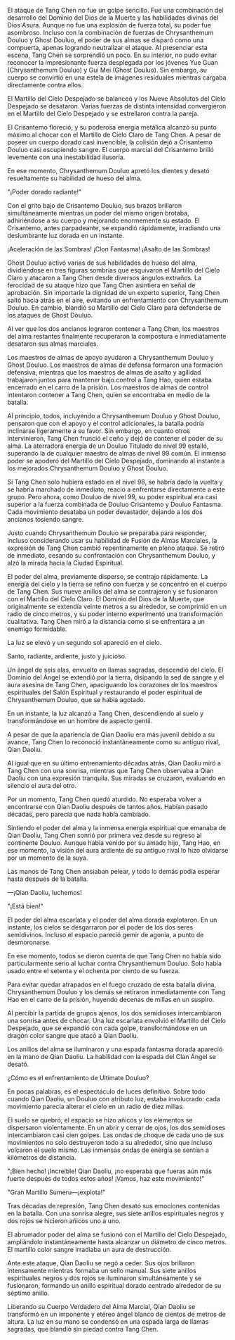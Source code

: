 
El ataque de Tang Chen no fue un golpe sencillo. Fue una combinación del desarrollo del Dominio del Dios de la Muerte y las habilidades divinas del Dios Asura. Aunque no fue una explosión de fuerza total, su poder fue asombroso. Incluso con la combinación de fuerzas de Chrysanthemum Douluo y Ghost Douluo, el poder de sus almas se disparó como una compuerta, apenas logrando neutralizar el ataque. Al presenciar esta escena, Tang Chen se sorprendió un poco. En su interior, no pudo evitar reconocer la impresionante fuerza desplegada por los jóvenes Yue Guan (Chrysanthemum Douluo) y Gui Mei (Ghost Douluo). Sin embargo, su cuerpo se convirtió en una estela de imágenes residuales mientras cargaba directamente contra ellos.

El Martillo del Cielo Despejado se balanceó y los Nueve Absolutos del Cielo Despejado se desataron. Varias fuerzas de distinta intensidad convergieron en el Martillo del Cielo Despejado y se estrellaron contra la pareja.

El Crisantemo floreció, y su poderosa energía metálica alcanzó su punto máximo al chocar con el Martillo de Cielo Claro de Tang Chen. A pesar de poseer un cuerpo dorado casi invencible, la colisión dejó a Crisantemo Douluo casi escupiendo sangre. El cuerpo marcial del Crisantemo brilló levemente con una inestabilidad ilusoria.

En ese momento, Chrysanthemum Douluo apretó los dientes y desató resueltamente su habilidad de hueso del alma.

"¡Poder dorado radiante!"

Con el grito bajo de Crisantemo Douluo, sus brazos brillaron simultáneamente mientras un poder del mismo origen brotaba, adhiriéndose a su cuerpo y mejorando enormemente su estado. El Crisantemo, antes parpadeante, se expandió rápidamente, irradiando una deslumbrante luz dorada en un instante.

¡Aceleración de las Sombras! ¡Clon Fantasma! ¡Asalto de las Sombras!

Ghost Douluo activó varias de sus habilidades de hueso del alma, dividiéndose en tres figuras sombrías que esquivaron el Martillo del Cielo Claro y atacaron a Tang Chen desde diversos ángulos extraños. La ferocidad de su ataque hizo que Tang Chen asintiera en señal de aprobación. Sin importarle la dignidad de un experto superior, Tang Chen saltó hacia atrás en el aire, evitando un enfrentamiento con Chrysanthemum Douluo. En cambio, blandió su Martillo del Cielo Claro para defenderse de los ataques de Ghost Douluo.

Al ver que los dos ancianos lograron contener a Tang Chen, los maestros del alma restantes finalmente recuperaron la compostura e inmediatamente desataron sus almas marciales.

Los maestros de almas de apoyo ayudaron a Chrysanthemum Douluo y Ghost Douluo. Los maestros de almas de defensa formaron una formación defensiva, mientras que los maestros de almas de asalto y agilidad trabajaron juntos para mantener bajo control a Tang Hao, quien estaba encerrado en el carro de la prisión. Los maestros de almas de control intentaron contener a Tang Chen, quien se encontraba en medio de la batalla.

Al principio, todos, incluyendo a Chrysanthemum Douluo y Ghost Douluo, pensaron que con el apoyo y el control adicionales, la batalla podría inclinarse ligeramente a su favor. Sin embargo, en cuanto otros intervinieron, Tang Chen frunció el ceño y dejó de contener el poder de su alma. La aterradora energía de un Douluo Titulado de nivel 99 estalló, superando la de cualquier maestro de almas de nivel 99 común. El inmenso poder se apoderó del Martillo del Cielo Despejado, dominando al instante a los mejorados Chrysanthemum Douluo y Ghost Douluo.

Si Tang Chen solo hubiera estado en el nivel 98, se habría dado la vuelta y se habría marchado de inmediato, reacio a enfrentarse directamente a este grupo. Pero ahora, como Douluo de nivel 99, su poder espiritual era casi superior a la fuerza combinada de Douluo Crisantemo y Douluo Fantasma. Cada movimiento desataba un poder devastador, dejando a los dos ancianos tosiendo sangre.

Justo cuando Chrysanthemum Douluo se preparaba para responder, incluso considerando usar su habilidad de Fusión de Almas Marciales, la expresión de Tang Chen cambió repentinamente en pleno ataque. Se retiró de inmediato, cesando su confrontación con Chrysanthemum Douluo, y alzó la mirada hacia la Ciudad Espiritual.

El poder del alma, previamente disperso, se contrajo rápidamente. La energía del cielo y la tierra se refinó con fuerza y se concentró en el cuerpo de Tang Chen. Sus nueve anillos del alma se contrajeron y se fusionaron con el Martillo del Cielo Claro. El Dominio del Dios de la Muerte, que originalmente se extendía veinte metros a su alrededor, se comprimió en un radio de cinco metros, y su poder interno experimentó una transformación cualitativa. Tang Chen miró a la distancia como si se enfrentara a un enemigo formidable.

La luz se elevó y un segundo sol apareció en el cielo.

Santo, radiante, ardiente, justo y juicioso.

Un ángel de seis alas, envuelto en llamas sagradas, descendió del cielo. El Dominio del Ángel se extendió por la tierra, disipando la sed de sangre y el aura asesina de Tang Chen, apaciguando los corazones de los maestros espirituales del Salón Espiritual y restaurando el poder espiritual de Chrysanthemum Douluo, que se había agotado.

En un instante, la luz alcanzó a Tang Chen, descendiendo al suelo y transformándose en un hombre de aspecto gentil.

A pesar de que la apariencia de Qian Daoliu era más juvenil debido a su avance, Tang Chen lo reconoció instantáneamente como su antiguo rival, Qian Daoliu.

Al igual que en su último entrenamiento décadas atrás, Qian Daoliu miró a Tang Chen con una sonrisa, mientras que Tang Chen observaba a Qian Daoliu con una expresión tranquila. Sus miradas se cruzaron, evaluando en silencio el aura del otro.

Por un momento, Tang Chen quedó aturdido. No esperaba volver a encontrarse con Qian Daoliu después de tantos años. Habían pasado décadas, pero parecía que nada había cambiado.

Sintiendo el poder del alma y la inmensa energía espiritual que emanaba de Qian Daoliu, Tang Chen sonrió por primera vez desde su regreso al continente Douluo. Aunque había venido por su amado hijo, Tang Hao, en ese momento, la visión del aura ardiente de su antiguo rival lo hizo olvidarse por un momento de la suya.

Las manos de Tang Chen ansiaban pelear, y todo lo demás podía esperar hasta después de la batalla.

—¡Qian Daoliu, luchemos!

"¡Está bien!"

El poder del alma escarlata y el poder del alma dorada explotaron. En un instante, los cielos se desgarraron por el poder de los dos seres semidivinos. Incluso el espacio pareció gemir de agonía, a punto de desmoronarse.

En ese momento, todos se dieron cuenta de que Tang Chen no había sido particularmente serio al luchar contra Chrysanthemum Douluo. Solo había usado entre el setenta y el ochenta por ciento de su fuerza.

Para evitar quedar atrapados en el fuego cruzado de esta batalla divina, Chrysanthemum Douluo y los demás se retiraron inmediatamente con Tang Hao en el carro de la prisión, huyendo decenas de millas en un suspiro.

Al percibir la partida de grupos ajenos, los dos semidioses intercambiaron una sonrisa antes de chocar. Una luz escarlata envolvió el Martillo del Cielo Despejado, que se expandió con cada golpe, transformándose en un dragón color sangre que atacó a Qian Daoliu.

Los anillos del alma se iluminaron y una espada fantasma dorada apareció en la mano de Qian Daoliu. La habilidad con la espada del Clan Ángel se desató.

¿Cómo es el enfrentamiento de Ultimate Douluo?

En pocas palabras, es el espectáculo de luces definitivo. Sobre todo cuando Qian Daoliu, un Douluo con atributo luz, estaba involucrado: cada movimiento parecía alterar el cielo en un radio de diez millas.

El suelo se quebró, el espacio se hizo añicos y los elementos se dispersaron violentamente. En un abrir y cerrar de ojos, los dos semidioses intercambiaron casi cien golpes. Las ondas de choque de cada uno de sus movimientos no solo destruyeron todo a su alrededor, sino que incluso volcaron el suelo mismo. Las inmensas ondas de energía se sentían a kilómetros de distancia.

"¡Bien hecho! ¡Increíble! Qian Daoliu, ¡no esperaba que fueras aún más fuerte después de todos estos años! ¡Vamos, haz este movimiento!"

"Gran Martillo Sumeru—¡explota!"

Tras décadas de represión, Tang Chen desató sus emociones contenidas en la batalla. Con una sonrisa alegre, sus siete anillos espirituales negros y dos rojos se hicieron añicos uno a uno.

El abrumador poder del alma se fusionó con el Martillo del Cielo Despejado, ampliándolo instantáneamente hasta alcanzar un diámetro de cinco metros. El martillo color sangre irradiaba un aura de destrucción.

Ante este ataque, Qian Daoliu se negó a ceder. Sus ojos brillaron intensamente mientras formaba un sello manual. Sus siete anillos espirituales negros y dos rojos se iluminaron simultáneamente y se fusionaron, formando un anillo espiritual dorado centrado alrededor de su séptimo anillo.

Liberando su Cuerpo Verdadero del Alma Marcial, Qian Daoliu se transformó en un imponente y etéreo ángel blanco de cientos de metros de altura. La luz en su mano se condensó en una espada larga de llamas sagradas, que blandió sin piedad contra Tang Chen.
